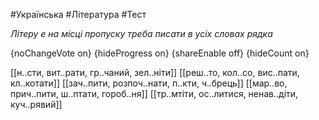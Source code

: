 #Українська #Література #Тест

*Літеру е на місці пропуску треба писати в усіх словах рядка*

{noChangeVote on}
{hideProgress on}
{shareEnable off}
{hideCount on}

[[н..сти, вит..рати, гр..чаний, зел..ніти]]
[[реш..то, кол..со, вис..пати, кл..котати]]
[[зач..пити, розпоч..нати, п..кти, ч..брець]]
[[мар..во, прич..пити, ш..птати, гороб..ня]]
[[тр..мтіти, ос..литися, ненав..діти, куч..рявий]]
